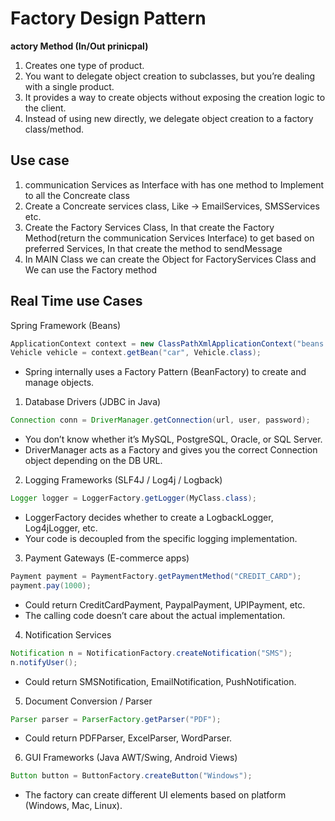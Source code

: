 # Factory Design Pattern

**actory Method (In/Out prinicpal)**

1. Creates one type of product.
2. You want to delegate object creation to subclasses, but you’re dealing with a single product.
3. It provides a way to create objects without exposing the creation logic to the client.
4. Instead of using new directly, we delegate object creation to a factory class/method.

## Use case

1) communication Services as Interface with has one method to Implement to all the Concreate class
2) Create a Concreate services class, Like -> EmailServices, SMSServices etc.
3) Create the Factory Services Class, In that create the Factory Method(return the communication Services Interface) to get based on preferred Services,  In that create the method to sendMessage 
4) In MAIN Class we can create the Object for FactoryServices Class and We can use the Factory method


## Real Time use Cases

Spring Framework (Beans)

```Java
ApplicationContext context = new ClassPathXmlApplicationContext("beans.xml");
Vehicle vehicle = context.getBean("car", Vehicle.class);
```
* Spring internally uses a Factory Pattern (BeanFactory) to create and manage objects.

1. Database Drivers (JDBC in Java)

```Java
Connection conn = DriverManager.getConnection(url, user, password);
```

* You don’t know whether it’s MySQL, PostgreSQL, Oracle, or SQL Server.
* DriverManager acts as a Factory and gives you the correct Connection object depending on the DB URL.

2. Logging Frameworks (SLF4J / Log4j / Logback)

```Java
Logger logger = LoggerFactory.getLogger(MyClass.class);
```
* LoggerFactory decides whether to create a LogbackLogger, Log4jLogger, etc.
* Your code is decoupled from the specific logging implementation.

3. Payment Gateways (E-commerce apps)

```Java
Payment payment = PaymentFactory.getPaymentMethod("CREDIT_CARD");
payment.pay(1000);
```

* Could return CreditCardPayment, PaypalPayment, UPIPayment, etc.
* The calling code doesn’t care about the actual implementation.

4. Notification Services

```Java
Notification n = NotificationFactory.createNotification("SMS");
n.notifyUser();
```

* Could return SMSNotification, EmailNotification, PushNotification.

5. Document Conversion / Parser

```Java
Parser parser = ParserFactory.getParser("PDF");
```

* Could return PDFParser, ExcelParser, WordParser.

6. GUI Frameworks (Java AWT/Swing, Android Views)

```Java
Button button = ButtonFactory.createButton("Windows");
```

* The factory can create different UI elements based on platform (Windows, Mac, Linux).



